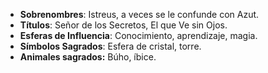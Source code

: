 - **Sobrenombres**: Istreus, a veces se le confunde con Azut.
- **Títulos**: Señor de los Secretos, El que Ve sin Ojos.
- **Esferas de Influencia**: Conocimiento, aprendizaje, magia.
- **Símbolos Sagrados**: Esfera de cristal, torre.
- **Animales sagrados:** Búho, íbice.